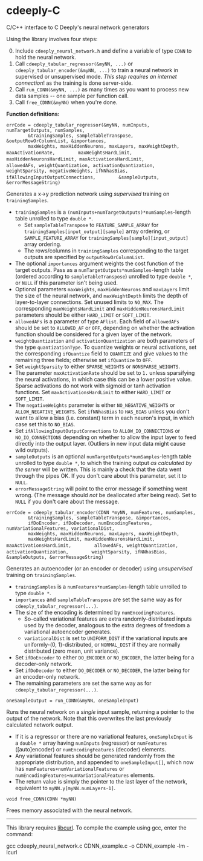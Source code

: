 # cdeeply-C
C/C++ interface to C Deeply's neural network generators

Using the library involves four steps:

0) Include `cdeeply_neural_network.h` and define a variable of type `CDNN` to hold the neural network.
1) Call `cdeeply_tabular_regressor(&myNN, ...)` or `cdeeply_tabular_encoder(&myNN, ...)` to train a neural network in supervised or unsupervised mode.  *This step requires an internet connection*! as the training is done server-side.
2) Call `run_CDNN(&myNN, ...)` as many times as you want to process new data samples -- one sample per function call.
3) Call `free_CDNN(&myNN)` when you're done.

**Function definitions:**

`errCode = cdeeply_tabular_regressor(&myNN, numInputs, numTargetOutputs, numSamples,`  
`        &trainingSamples, sampleTableTranspose, &outputRowOrColumnList, &importances,`  
`        maxWeights, maxHiddenNeurons, maxLayers, maxWeightDepth, maxActivationRate,`
`        maxWeightsHardLimit, maxHiddenNeuronsHardLimit, maxActivationsHardLimit,`
`        allowedAFs, weightQuantization, activationQuantization,`
`        weightSparsity, negativeWeights, ifNNhasBias, ifAllowingInputOutputConnections,`
`        &sampleOutputs, &errorMessageString)`

Generates a x->y prediction network using *supervised* training on `trainingSamples`.
* `trainingSamples` is a `(numInputs+numTargetOutputs)*numSamples`-length table unrolled to type `double *`.
  * Set `sampleTableTranspose` to `FEATURE_SAMPLE_ARRAY` for `trainingSamples[input_output][sample]` array ordering, or `SAMPLE_FEATURE_ARRAY` for `trainingSamples[sample][input_output]` array ordering.
  * The rows/columns in `trainingSamples` corresponding to the target outputs are specified by `outputRowOrColumnList`.
* The optional `importances` argument weights the cost function of the target outputs.  Pass as a `numTargetOutputs*numSamples`-length table (ordered according to `sampleTableTranspose`) unrolled to type `double *`, or `NULL` if this parameter isn't being used.
* Optional parameters `maxWeights`, `maxHiddenNeurons` and `maxLayers` limit the size of the neural network, and `maxWeightDepth` limits the depth of layer-to-layer connections.  Set unused limits to `NO_MAX`.  The corresponding `maxWeightsHardLimit` and `maxHiddenNeuronsHardLimit` parameters should be either `HARD_LIMIT` or `SOFT_LIMIT`.
* `allowedAFs` is a parameter of type `AFlist`.  Each field of `allowedAFs` should be set to `ALLOWED_AF` or `OFF`, depending on whether the activation function should be considered for a given layer of the network.
* `weightQuantization` and `activationQuantization` are both parameters of the type `quantizationType`.  To quantize weights or neural activations, set the corresponding `ifQuantize` field to `QUANTIZE` and give values to the remaining three fields; otherwise set `ifQuantize` to `OFF`.
* Set `weightSparsity` to either `SPARSE_WEIGHTS` or `NONSPARSE_WEIGHTS`.
* The parameter `maxActivationRate` should be set to `1.` unless sparsifying the neural activations, in which case this can be a lower positive value.  Sparse activations do not work with sigmoid or tanh activation functions.  Set `maxActivationsHardLimit` to either `HARD_LIMIT` or `SOFT_LIMIT`.
* The `negativeWeights` parameter is either `NO_NEGATIVE_WEIGHTS` or `ALLOW_NEGATIVE_WEIGHTS`.  Set `ifNNhasBias` to `HAS_BIAS` unless you don't want to allow a bias (i.e. constant) term in each neuron's input, in which case set this to `NO_BIAS`.
* Set `ifAllowingInputOutputConnections` to `ALLOW_IO_CONNECTIONS` or `NO_IO_CONNECTIONS` depending on whether to allow the input layer to feed directly into the output layer.  (Outliers in new input data might cause wild outputs).
* `sampleOutputs` is an optional `numTargetOutputs*numSamples`-length table unrolled to type `double *`, to which the training output *as calculated by the server* will be written.  This is mainly a check that the data went through the pipes OK.  If you don't care about this parameter, set it to `NULL`.
* `errorMessageString` will point to the error message if something went wrong.  (The message should *not* be deallocated after being read).  Set to `NULL` if you don't care about the message.

`errCode = cdeeply_tabular_encoder(CDNN *myNN, numFeatures, numSamples,`  
`        &trainingSamples, sampleTableTranspose, &importances,`  
`        ifDoEncoder, ifDoDecoder, numEncodingFeatures, numVariationalFeatures, variationalDist,`  
`        maxWeights, maxHiddenNeurons, maxLayers, maxWeightDepth,`  
`        maxWeightsHardLimit, maxHiddenNeuronsHardLimit, maxActivationsHardLimit,`
`        allowedAFs, weightQuantization, activationQuantization,`
`        weightSparsity, ifNNhasBias, &sampleOutputs, &errorMessageString)`

Generates an autoencoder (or an encoder or decoder) using *unsupervised* training on `trainingSamples`.
* `trainingSamples` is a `numFeatures*numSamples`-length table unrolled to type `double *`.
* `importances` and `sampleTableTranspose` are set the same way as for `cdeeply_tabular_regressor(...)`.
* The size of the encoding is determined by `numEncodingFeatures`.
  * So-called variational features are extra randomly-distributed inputs used by the decoder, analogous to the extra degrees of freedom a variational autoencoder generates.
  * `variationalDist` is set to `UNIFORM_DIST` if the variational inputs are uniformly-(0, 1)-distributed, or `NORMAL_DIST` if they are normally distributed (zero mean, unit variance).
* Set `ifDoEncoder` to either `DO_ENCODER` or `NO_ENCODER`, the latter being for a decoder-only network.
* Set `ifDoDecoder` to either `DO_DECODER` or `NO_DECODER`, the latter being for an encoder-only network.
* The remaining parameters are set the same way as for `cdeeply_tabular_regressor(...)`.

`oneSampleOutput = run_CDNN(&myNN, oneSampleInput)`

Runs the neural network on a *single* input sample, returning a pointer to the output of the network.  Note that this overwrites the last previously calculated network output.
* If it is a regressor or there are no variational features, `oneSampleInput` is a `double *` array having `numInputs` (regressor) or `numFeatures` ([auto]encoder) or `numEncodingFeatures` (decoder) elements.
* Any variational features should be generated randomly from the appropriate distribution, and appended to `oneSampleInput[]`, which now has `numFeatures+numVariationalFeatures` or `numEncodingFeatures+numVariationalFeatures` elements.
* The return value is simply the pointer to the last layer of the network, equivalent to `myNN.y[myNN.numLayers-1]`.

`void free_CDNN(CDNN *myNN)`

Frees memory associated with the neural network.

***

This library requires [libcurl](https://curl.se/libcurl/).  To compile the example using gcc, enter the command:

gcc cdeeply_neural_network.c CDNN_example.c -o CDNN_example -lm -lcurl
